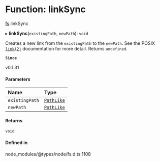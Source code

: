 # Function: linkSync

[fs](../modules/fs.md).linkSync

▸ **linkSync**(`existingPath`, `newPath`): `void`

Creates a new link from the `existingPath` to the `newPath`. See the POSIX [`link(2)`](http://man7.org/linux/man-pages/man2/link.2.html) documentation for more detail. Returns `undefined`.

**`Since`**

v0.1.31

#### Parameters

| Name | Type |
| :------ | :------ |
| `existingPath` | [`PathLike`](../types/fs.PathLike.md) |
| `newPath` | [`PathLike`](../types/fs.PathLike.md) |

#### Returns

`void`

#### Defined in

node_modules/@types/node/fs.d.ts:1108

